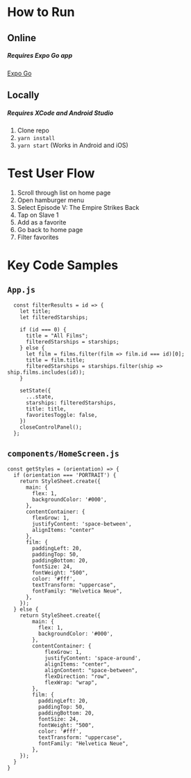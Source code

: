 # How to Run
## Online
##### Requires Expo Go app
[Expo Go](https://expo.dev/@vgrajski/star-wars-starship-databank)

## Locally
##### Requires XCode and Android Studio
1. Clone repo
1. `yarn install`
1. `yarn start` (Works in Android and iOS)

# Test User Flow
1. Scroll through list on home page
2. Open hamburger menu
3. Select Episode V: The Empire Strikes Back
4. Tap on Slave 1
5. Add as a favorite
6. Go back to home page
7. Filter favorites

# Key Code Samples
## `App.js`
```
  const filterResults = id => {
    let title;
    let filteredStarships;

    if (id === 0) {
      title = "All Films";
      filteredStarships = starships;
    } else {
      let film = films.filter(film => film.id === id)[0];
      title = film.title;
      filteredStarships = starships.filter(ship => ship.films.includes(id));
    }

    setState({
      ...state,
      starships: filteredStarships,
      title: title,
      favoritesToggle: false,
    })
    closeControlPanel();
  };
  ```
  
  ## `components/HomeScreen.js`
  ```
  const getStyles = (orientation) => {
    if (orientation === 'PORTRAIT') {
      return StyleSheet.create({
        main: {
          flex: 1,
          backgroundColor: '#000',
        },
        contentContainer: {
          flexGrow: 1,
          justifyContent: 'space-between',
          alignItems: "center"
        },
        film: {
          paddingLeft: 20,
          paddingTop: 50,
          paddingBottom: 20,
          fontSize: 24,
          fontWeight: "500",
          color: '#fff',
          textTransform: "uppercase",
          fontFamily: "Helvetica Neue",
        },
      });
    } else {
      return StyleSheet.create({
          main: {
            flex: 1,
            backgroundColor: '#000',
          },
          contentContainer: {
              flexGrow: 1,
              justifyContent: 'space-around',
              alignItems: "center",
              alignContent: "space-between",
              flexDirection: "row",
              flexWrap: "wrap",
          },
          film: {
            paddingLeft: 20,
            paddingTop: 50,
            paddingBottom: 20,
            fontSize: 24,
            fontWeight: "500",
            color: '#fff',
            textTransform: "uppercase",
            fontFamily: "Helvetica Neue",
          },
      });
    }
  }
  ```
